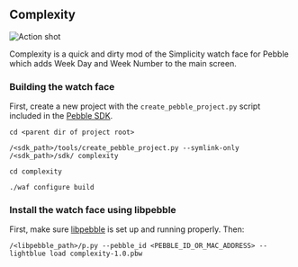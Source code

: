 ## Complexity

![Action shot](https://raw.github.com/magu/Complexity/master/releases/complexity-1.0.png)

Complexity is a quick and dirty mod of the Simplicity watch face for Pebble which adds Week Day and Week Number to the main screen.

### Building the watch face

First, create a new project with the `create_pebble_project.py` script included in the [Pebble SDK](http://developer.getpebble.com).

    cd <parent dir of project root>

    /<sdk_path>/tools/create_pebble_project.py --symlink-only /<sdk_path>/sdk/ complexity

    cd complexity

    ./waf configure build

### Install the watch face using libpebble

First, make sure [libpebble](https://github.com/pebble/libpebble) is set up and running properly. Then:

    /<libpebble_path>/p.py --pebble_id <PEBBLE_ID_OR_MAC_ADDRESS> --lightblue load complexity-1.0.pbw
